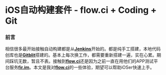 # iOS自动构建套件 - flow.ci + Coding + Git
### 前言

相信很多最开始接触自动构建都是从[**Jenkins**](https://jenkins.io/)开始的。都是纯手工搭建，本地代码创库也是[**Gitblit**](http://gitblit.com/)搭建的。基本上每次换工作，都需要重新搭建一遍，实在心累。期间踩坑无数，暂且不表。接触到[**flow.ci**](https://flow.ci/)还是因为之前一直在用他们的APP测试平台服务[**fir.im**](https://fir.im/)。本文是我对[**flow.ci**](https://flow.ci/)的一些体验，期望可以帮助iOSer快速上手。








